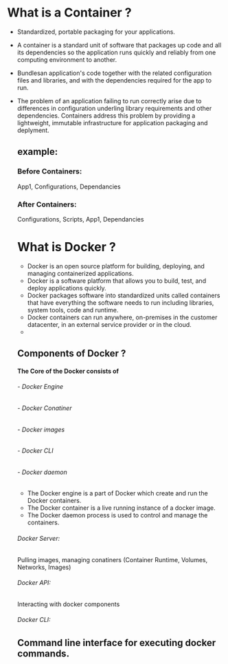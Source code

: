 # What is a Container ?

* Standardized, portable packaging for your applications.
* A container is a standard unit of software that packages up code and all its dependencies so the application runs quickly and reliably from one computing   environment to another.
* Bundlesan application's code together with the related configuration files and libraries, and with the dependencies required for the app to run.
* The problem of an application failing to run correctly arise due to differences in configuration underling library requirements and other dependencies.     Containers address this problem by providing a lightweight, immutable infrastructure for application packaging and deplyment.

  example:
  -------
  
  ### Before Containers:
  App1, Configurations, Dependancies
  
  ### After Containers:
  Configurations, Scripts, App1, Dependancies
  
  # What is Docker ?
  * Docker is an open source platform for building, deploying, and managing containerized applications.
  * Docker is a software platform that allows you to build, test, and deploy applications quickly.
  * Docker packages software into standardized units called containers that have everything the software needs to run including libraries, system tools,       code and runtime.
  * Docker containers can run anywhere, on-premises in the customer datacenter, in an external service provider or in the cloud.
  * 

  ## Components of Docker ?
  #### The Core of the Docker consists of
  ###### - Docker Engine
  ###### - Docker Conatiner
  ###### - Docker images
  ###### - Docker CLI
  ###### - Docker daemon
  
  * The Docker engine is a part of Docker which create and run the Docker containers.
  * The Docker container is a live running instance of a docker image.
  * The Docker daemon process is used to control and manage the containers.

   ###### Docker Server:
   Pulling images, managing conatiners (Container Runtime, Volumes, Networks, Images)

   ###### Docker API: 
   Interacting with docker components

   ###### Docker CLI:
   Command line interface for executing docker commands.
   ----------
